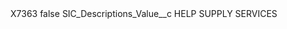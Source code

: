 <?xml version="1.0" encoding="UTF-8"?>
<CustomMetadata xmlns="http://soap.sforce.com/2006/04/metadata" xmlns:xsi="http://www.w3.org/2001/XMLSchema-instance" xmlns:xsd="http://www.w3.org/2001/XMLSchema">
    <label>X7363</label>
    <protected>false</protected>
    <values>
        <field>SIC_Descriptions_Value__c</field>
        <value xsi:type="xsd:string">HELP SUPPLY SERVICES</value>
    </values>
</CustomMetadata>
